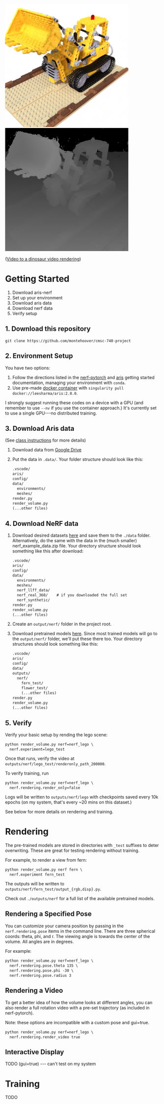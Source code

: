 ![custom rendered lego truck](docs/output_rgb.png)
![custom rendered lego truck](docs/output_disp.png)

([Video to a dinosaur video rendering](docs/horns.mp4))

# Getting Started

1. Download aris-nerf
2. Set up your environment
3. Download aris data
4. Download nerf data
5. Verify setup

## 1. Download this repository

```
git clone https://github.com/montehoover/cmsc-740-project
```

## 2. Environment Setup

You have two options:
  1. Follow the directions listed in the [nerf-pytorch][nerf] and [aris][aris]
     getting started documentation, managing your environment with `conda`.
  2. Use pre-made [docker container][docker] with `singularity pull docker://leesharma/aris:2.0.0`.

  [nerf]: https://github.com/yenchenlin/nerf-pytorch
  [aris]: https://cmsc740-fall22.github.io/assignment1.md.html
  [docker]: https://hub.docker.com/r/leesharma/nerf-aris

I strongly suggest running these codes on a device with a GPU (and remember to
use `--nv` if you use the container approach.) It's currently set to use a single
GPU---no distributed training.

## 3. Download Aris data

(See [class instructions][aris] for more details)

1. Download data from [Google Drive](https://drive.google.com/file/d/1E4bdOgKh4r8o94plEn68HpNRod1W9wMd/view?usp=sharing)
2. Put the data in `.data/`. Your folder structure should look like this:

    ```
    .vscode/
    aris/
    config/
    data/
      environments/
      meshes/
    render.py
    render_volume.py
    (...other files)
    ```

## 4. Download NeRF data

1. Download desired datasets [here](https://drive.google.com/drive/folders/128yBriW1IG_3NJ5Rp7APSTZsJqdJdfc1)
   and save them to the `./data` folder. Alternatively, do the same with the data
   in the (much smaller) nerf_example_data.zip file. Your directory structure should look
   something like this after download:

    ```
    .vscode/
    aris/
    config/
    data/
      environments/
      meshes/
      nerf_llff_data/
      nerf_real_360/    # if you downloaded the full set
      nerf_synthetic/
    render.py
    render_volume.py
    (...other files)
    ```

2. Create an `output/nerf/` folder in the project root.
3. Download pretrained models [here](https://drive.google.com/drive/folders/1jIr8dkvefrQmv737fFm2isiT6tqpbTbv).
   Since most trained models will go to the `output/nerf/` folder, we'll put
   these there too. Your directory structures should look something like this:

    ```
    .vscode/
    aris/
    config/
    data/
    outputs/
      nerf/
        fern_test/
        flower_test/
        (...other files)
    render.py
    render_volume.py
    (...other files)
    ```

## 5. Verify

Verify your basic setup by rending the lego scene:

```
python render_volume.py nerf=nerf_lego \
  nerf.experiment=lego_test
```

Once that runs, verify the video at `outputs/nerf/lego_test/renderonly_path_200000`.

To verify training, run

```
python render_volume.py nerf=nerf_lego \
  nerf.rendering.render_only=false
```

Logs will be written to `outputs/nerf/lego` with checkpoints saved every 10k
epochs (on my system, that's every ~20 mins on this dataset.)

See below for more details on rendering and training.


# Rendering

The pre-trained models are stored in directories with `_test` suffixes to
deter overwriting. These are great for testing rendering without training.

For example, to render a view from fern:

```
python render_volume.py nerf fern \
  nerf.experiment fern_test
```

The outputs will be written to `outputs/nerf/fern_test/output_{rgb,disp}.py`.

Check out `./outputs/nerf` for a full list of the available pretrained models.

## Rendering a Specified Pose

You can customize your camera position by passing in the `nerf.rendering.pose`
items in the command line. There are three spherical coords: theta, phi, and r.
The viewing angle is towards the center of the volume. All angles are in degrees.

For example:

```
python render_volume.py nerf=nerf_lego \
  nerf.rendering.pose.theta 135 \
  nerf.rendering.pose.phi -30 \
  nerf.rendering.pose.radius 3
```

## Rendering a Video

To get a better idea of how the volume looks at different angles, you can also
render a full rotation video with a pre-set trajectory (as included in
nerf-pytorch).

Note: these options are incompatible with a custom pose and gui=true.

```
python render_volume.py nerf=nerf_lego \
  nerf.rendering.render_video true
```

## Interactive Display

TODO (gui=true) --- can't test on my system


# Training

TODO
